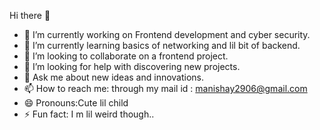  Hi there 👋

<!--MANISHAY2006/MANISHAY2006** is a ✨ _special_ ✨ repository because its `README.md` (this file) appears on your GitHub profile. -->

<!--Here are some ideas to get you started:-->

- 🔭 I’m currently working on Frontend development and cyber security.
- 🌱 I’m currently learning basics of networking and lil bit of backend.
- 👯 I’m looking to collaborate on a frontend project.
- 🤔 I’m looking for help with discovering new projects.
- 💬 Ask me about new ideas and innovations.
- 📫 How to reach me: through my mail id : manishay2906@gmail.com
- 😄 Pronouns:Cute lil child
- ⚡ Fun fact: I m lil weird though..

